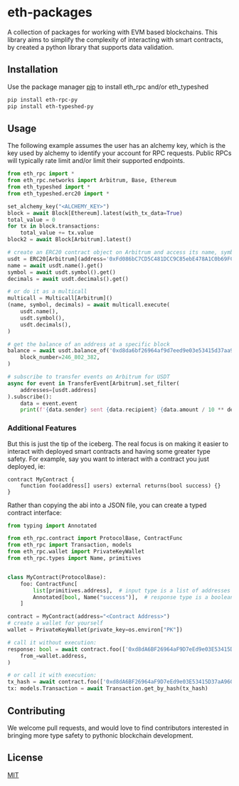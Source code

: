 # eth-packages

A collection of packages for working with EVM based blockchains.  This library aims to simplify the complexity of interacting with smart contracts, by created a python library that supports data validation.


## Installation

Use the package manager [pip](https://pip.pypa.io/en/stable/) to install eth_rpc and/or eth_typeshed

```bash
pip install eth-rpc-py
pip install eth-typeshed-py
```

## Usage

The following example assumes the user has an alchemy key, which is the key used by alchemy to identify your account for RPC requests.  Public RPCs will typically rate limit and/or limit their supported endpoints.

```python
from eth_rpc import *
from eth_rpc.networks import Arbitrum, Base, Ethereum
from eth_typeshed import *
from eth_typeshed.erc20 import *

set_alchemy_key("<ALCHEMY_KEY>")
block = await Block[Ethereum].latest(with_tx_data=True)
total_value = 0
for tx in block.transactions:
    total_value += tx.value
block2 = await Block[Arbitrum].latest()

# create an ERC20 contract object on Arbitrum and access its name, symbol and decimals
usdt = ERC20[Arbitrum](address='0xFd086bC7CD5C481DCC9C85ebE478A1C0b69FCbb9')
name = await usdt.name().get()
symbol = await usdt.symbol().get()
decimals = await usdt.decimals().get()

# or do it as a multicall
multicall = Multicall[Arbitrum]()
(name, symbol, decimals) = await multicall.execute(
    usdt.name(),
    usdt.symbol(),
    usdt.decimals(),
)

# get the balance of an address at a specific block
balance = await usdt.balance_of('0xd8da6bf26964af9d7eed9e03e53415d37aa96045').get(
    block_number=246_802_382,
)

# subscribe to transfer events on Arbitrum for USDT
async for event in TransferEvent[Arbitrum].set_filter(
    addresses=[usdt.address]
).subscribe():
    data = event.event
    print(f'{data.sender} sent {data.recipient} {data.amount / 10 ** decimals} {name}')
```

### Additional Features

But this is just the tip of the iceberg.  The real focus is on making it easier to interact with deployed smart contracts and having some greater type safety.  For example, say you want to interact with a contract you just deployed, ie:

```solidity
contract MyContract {
    function foo(address[] users) external returns(bool success) {}
}
```

Rather than copying the abi into a JSON file, you can create a typed contract interface:

```python
from typing import Annotated

from eth_rpc.contract import ProtocolBase, ContractFunc
from eth_rpc import Transaction, models
from eth_rpc.wallet import PrivateKeyWallet
from eth_rpc.types import Name, primitives


class MyContract(ProtocolBase):
    foo: ContractFunc[
        list[primitives.address],  # input type is a list of addresses
        Annotated[bool, Name("success")],  # response type is a boolean
    ]

contract = MyContract(address="<Contract Address>")
# create a wallet for yourself
wallet = PrivateKeyWallet(private_key=os.environ["PK"])

# call it without execution:
response: bool = await contract.foo(['0xd8dA6BF26964aF9D7eEd9e03E53415D37aA96045', ...]).call(
    from_=wallet.address,
)

# or call it with execution:
tx_hash = await contract.foo(['0xd8dA6BF26964aF9D7eEd9e03E53415D37aA96045', ...]).execute(wallet)
tx: models.Transaction = await Transaction.get_by_hash(tx_hash)
```

## Contributing

We welcome pull requests, and would love to find contributors interested in bringing more type
safety to pythonic blockchain development.

## License

[MIT](https://choosealicense.com/licenses/mit/)
